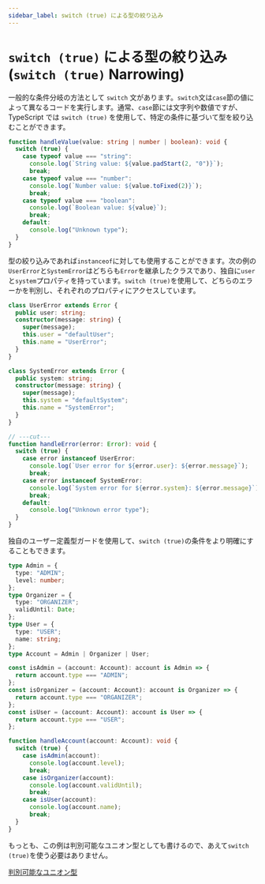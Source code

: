 ```yaml
---
sidebar_label: switch (true) による型の絞り込み
---
```


# `switch (true)` による型の絞り込み (`switch (true)` Narrowing)

一般的な条件分岐の方法として `switch` 文があります。`switch`文は`case`節の値によって異なるコードを実行します。通常、`case`節には文字列や数値ですが、TypeScript では `switch (true)` を使用して、特定の条件に基づいて型を絞り込むことができます。

```ts twoslash
function handleValue(value: string | number | boolean): void {
  switch (true) {
    case typeof value === "string":
      console.log(`String value: ${value.padStart(2, "0")}`);
      break;
    case typeof value === "number":
      console.log(`Number value: ${value.toFixed(2)}`);
      break;
    case typeof value === "boolean":
      console.log(`Boolean value: ${value}`);
      break;
    default:
      console.log("Unknown type");
  }
}
```

型の絞り込みであれば`instanceof`に対しても使用することができます。次の例の`UserError`と`SystemError`はどちらも`Error`を継承したクラスであり、独自に`user`と`system`プロパティを持っています。`switch (true)`を使用して、どちらのエラーかを判別し、それぞれのプロパティにアクセスしています。

```ts twoslash
class UserError extends Error {
  public user: string;
  constructor(message: string) {
    super(message);
    this.user = "defaultUser";
    this.name = "UserError";
  }
}

class SystemError extends Error {
  public system: string;
  constructor(message: string) {
    super(message);
    this.system = "defaultSystem";
    this.name = "SystemError";
  }
}

// ---cut---
function handleError(error: Error): void {
  switch (true) {
    case error instanceof UserError:
      console.log(`User error for ${error.user}: ${error.message}`);
      break;
    case error instanceof SystemError:
      console.log(`System error for ${error.system}: ${error.message}`);
      break;
    default:
      console.log("Unknown error type");
  }
}
```

独自のユーザー定義型ガードを使用して、`switch (true)`の条件をより明確にすることもできます。

```ts twoslash
type Admin = {
  type: "ADMIN";
  level: number;
};
type Organizer = {
  type: "ORGANIZER";
  validUntil: Date;
};
type User = {
  type: "USER";
  name: string;
};
type Account = Admin | Organizer | User;

const isAdmin = (account: Account): account is Admin => {
  return account.type === "ADMIN";
};
const isOrganizer = (account: Account): account is Organizer => {
  return account.type === "ORGANIZER";
};
const isUser = (account: Account): account is User => {
  return account.type === "USER";
};

function handleAccount(account: Account): void {
  switch (true) {
    case isAdmin(account):
      console.log(account.level);
      break;
    case isOrganizer(account):
      console.log(account.validUntil);
      break;
    case isUser(account):
      console.log(account.name);
      break;
  }
}
```

もっとも、この例は判別可能なユニオン型としても書けるので、あえて`switch (true)`を使う必要はありません。

[判別可能なユニオン型](../values-types-variables/discriminated-union.md)
